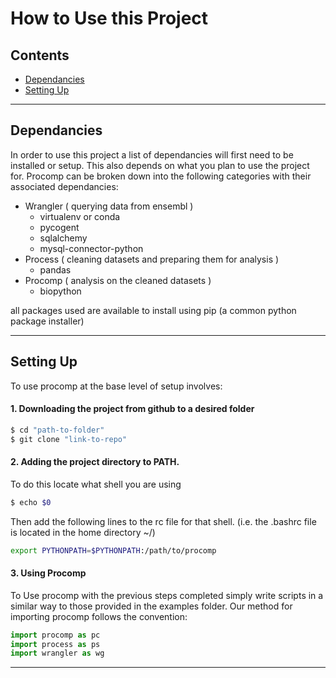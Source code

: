 <h1> How to Use this Project </h1>

<h2> Contents </h2>

- [Dependancies](#Dependancies)
- [Setting Up](#setting-up)

<hr>

<h2> Dependancies </h2>

In order to use this project a list of dependancies will first need to be installed or setup. This also depends on what you plan to use the project for. Procomp can be broken down into the following categories with their associated dependancies:

- Wrangler ( querying data from ensembl )
    - virtualenv or conda
    - pycogent
    - sqlalchemy
    - mysql-connector-python
- Process ( cleaning datasets and preparing them for analysis )
    - pandas
- Procomp ( analysis on the cleaned datasets )
    - biopython

all packages used are available to install using pip (a common python package installer)

<hr>

<h2> Setting Up </h2>

To use procomp at the base level of setup involves: 

<h4>1. Downloading the project from github to a desired folder</h4>
    
```bash
$ cd "path-to-folder"
$ git clone "link-to-repo"
```
<h4>2. Adding the project directory to PATH.</h4>
    
To do this locate what shell you are using
```bash
$ echo $0
```
Then add the following lines to the rc file for that shell. (i.e. the .bashrc file is located in the home directory ~/)
```bash
export PYTHONPATH=$PYTHONPATH:/path/to/procomp
```
    
<h4>3. Using Procomp</h4>
To Use procomp with the previous steps completed simply write scripts in a similar way to those provided in the examples folder. Our method for importing procomp follows the convention:

```python
import procomp as pc
import process as ps
import wrangler as wg
```

<hr>

